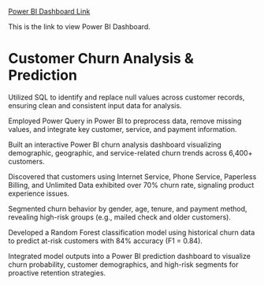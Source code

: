 [Power BI Dashboard Link](https://app.powerbi.com/groups/me/reports/8805de3d-2336-4cf4-8e2c-eac1ee608662/f53ad9b0b1654b4e03b5?experience=power-bi)

This is the link to view Power BI Dashboard.

# Customer Churn Analysis & Prediction
Utilized SQL to identify and replace null values across customer records, ensuring clean and consistent input data for analysis.

Employed Power Query in Power BI to preprocess data, remove missing values, and integrate key customer, service, and payment information.

Built an interactive Power BI churn analysis dashboard visualizing demographic, geographic, and service-related churn trends across 6,400+ customers.

Discovered that customers using Internet Service, Phone Service, Paperless Billing, and Unlimited Data exhibited over 70% churn rate, signaling product experience issues.

Segmented churn behavior by gender, age, tenure, and payment method, revealing high-risk groups (e.g., mailed check and older customers).

Developed a Random Forest classification model using historical churn data to predict at-risk customers with 84% accuracy (F1 = 0.84).

Integrated model outputs into a Power BI prediction dashboard to visualize churn probability, customer demographics, and high-risk segments for proactive retention strategies.

